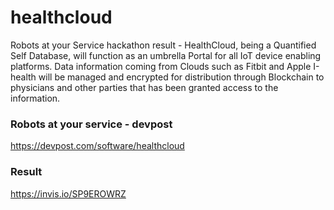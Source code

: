 # healthcloud
Robots at your Service hackathon result - HealthCloud, being a Quantified Self Database, will function as an umbrella Portal for all IoT device enabling platforms. Data information coming from Clouds such as Fitbit and Apple I-health will be managed and encrypted for distribution through Blockchain to physicians and other parties that has been granted access to the information.


### Robots at your service - devpost
https://devpost.com/software/healthcloud

### Result
https://invis.io/SP9EROWRZ
